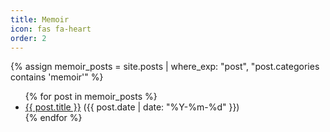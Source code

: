 ```yaml
---
title: Memoir
icon: fas fa-heart
order: 2
---
```


{% assign memoir_posts = site.posts | where_exp: "post", "post.categories contains 'memoir'" %}

<ul>
  {% for post in memoir_posts %}
    <li><a href="{{ post.url | relative_url }}">{{ post.title }}</a> ({{ post.date | date: "%Y-%m-%d" }})</li>
  {% endfor %}
</ul>
